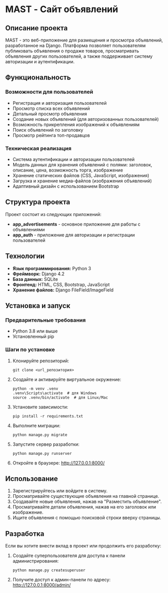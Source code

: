 # MAST - Сайт объявлений

## Описание проекта
MAST - это веб-приложение для размещения и просмотра объявлений, разработанное на Django. Платформа позволяет пользователям публиковать объявления о продаже товаров, просматривать объявления других пользователей, а также поддерживает систему авторизации и аутентификации.

## Функциональность

### Возможности для пользователей
- Регистрация и авторизация пользователей
- Просмотр списка всех объявлений
- Детальный просмотр объявления
- Создание новых объявлений (для авторизованных пользователей)
- Возможность прикрепления изображений к объявлениям
- Поиск объявлений по заголовку
- Просмотр рейтинга топ-продавцов

### Техническая реализация
- Система аутентификации и авторизации пользователей
- Модель данных для хранения объявлений с полями: заголовок, описание, цена, возможность торга, изображение
- Хранение статических файлов (CSS, JavaScript, изображения)
- Загрузка и хранение медиа-файлов (изображения объявлений)
- Адаптивный дизайн с использованием Bootstrap

## Структура проекта

Проект состоит из следующих приложений:
- **app_advertisements** - основное приложение для работы с объявлениями
- **app_auth** - приложение для авторизации и регистрации пользователей

## Технологии
- **Язык программирования:** Python 3
- **Фреймворк:** Django 4.2
- **База данных:** SQLite
- **Фронтенд:** HTML, CSS, Bootstrap, JavaScript
- **Хранение файлов:** Django FileField/ImageField

## Установка и запуск

### Предварительные требования
- Python 3.8 или выше
- Установленный pip

### Шаги по установке
1. Клонируйте репозиторий:
   ```
   git clone <url_репозитория>
   ```

2. Создайте и активируйте виртуальное окружение:
   ```
   python -m venv .venv
   .venv\Scripts\activate  # для Windows
   source .venv/bin/activate  # для Linux/Mac
   ```

3. Установите зависимости:
   ```
   pip install -r requirements.txt
   ```

4. Выполните миграции:
   ```
   python manage.py migrate
   ```

5. Запустите сервер разработки:
   ```
   python manage.py runserver
   ```

6. Откройте в браузере: http://127.0.0.1:8000/

## Использование

1. Зарегистрируйтесь или войдите в систему.
2. Просматривайте существующие объявления на главной странице.
3. Создавайте новые объявления, нажав на "Разместить объявление".
4. Просматривайте детали объявления, нажав на его заголовок или изображение.
5. Ищите объявления с помощью поисковой строки вверху страницы.

## Разработка

Если вы хотите внести вклад в проект или продолжить его разработку:

1. Создайте суперпользователя для доступа к панели администрирования:
   ```
   python manage.py createsuperuser
   ```

2. Получите доступ к админ-панели по адресу: http://127.0.0.1:8000/admin/

   
